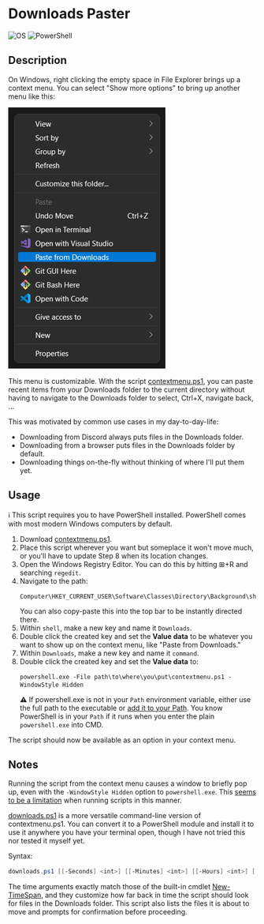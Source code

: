# Downloads Paster

![OS](https://img.shields.io/badge/Windows-10%2C%2011-blue)
![PowerShell](https://img.shields.io/badge/PowerShell-5-blue)

## Description

On Windows, right clicking the empty space in File Explorer brings up a context menu. You can select "Show more options" to bring up another menu like this:

![Preview](preview.png)

This menu is customizable. With the script [contextmenu.ps1](contextmenu.ps1), you can paste recent items from your Downloads folder to the current directory without having to navigate to the Downloads folder to select, Ctrl+X, navigate back, ...

This was motivated by common use cases in my day-to-day-life:

- Downloading from Discord always puts files in the Downloads folder.
- Downloading from a browser puts files in the Downloads folder by default.
- Downloading things on-the-fly without thinking of where I'll put them yet.
 
## Usage

:information_source: This script requires you to have PowerShell installed. PowerShell comes with most modern Windows computers by default.

1. Download [contextmenu.ps1](contextmenu.ps1).
2. Place this script wherever you want but someplace it won't move much, or you'll have to update Step 8 when its location changes.
3. Open the Windows Registry Editor. You can do this by hitting ⊞+R and searching `regedit`.
4. Navigate to the path:
    ```
    Computer\HKEY_CURRENT_USER\Software\Classes\Directory\Background\shell\
    ```
    You can also copy-paste this into the top bar to be instantly directed there.
5. Within `shell`, make a new key and name it `Downloads`.
6. Double click the created key and set the **Value data** to be whatever you want to show up on the context menu, like "Paste from Downloads."
7. Within `Downloads`, make a new key and name it `command`.
8. Double click the created key and set the **Value data** to:
   ```
   powershell.exe -File path\to\where\you\put\contextmenu.ps1 -WindowStyle Hidden
   ```
   :warning: If powershell.exe is not in your `Path` environment variable, either use the full path to the executable or [add it to your Path](https://stackoverflow.com/questions/29778121/powershell-is-not-recognized-as-an-internal-or-external-command-operable-progr). You know PowerShell is in your `Path` if it runs when you enter the plain `powershell.exe` into CMD.

The script should now be available as an option in your context menu.

## Notes

Running the script from the context menu causes a window to briefly pop up, even with the `-WindowStyle Hidden` option to `powershell.exe`. This [seems to be a limitation](https://stackoverflow.com/questions/1802127/how-to-run-a-powershell-script-without-displaying-a-window) when running scripts in this manner.

[downloads.ps1](downloads.ps1) is a more versatile command-line version of contextmenu.ps1. You can convert it to a PowerShell module and install it to use it anywhere you have your terminal open, though I have not tried this nor tested it myself yet.

Syntax:
```powershell
downloads.ps1 [[-Seconds] <int>] [[-Minutes] <int>] [[-Hours] <int>] [[-Days] <int>] [-Default]
```
The time arguments exactly match those of the built-in cmdlet [New-TimeSpan](https://docs.microsoft.com/en-us/powershell/module/microsoft.powershell.utility/new-timespan?view=powershell-7.2), and they customize how far back in time the script should look for files in the Downloads folder. This script also lists the files it is about to move and prompts for confirmation before proceeding.